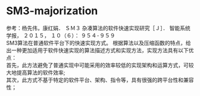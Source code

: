 # SM3-majorization    
参考：杨先伟，康红娟． ＳＭ３ 杂凑算法的软件快速实现研究［Ｊ］． 智能系统学报， ２０１５， １０（６）： ９５４⁃９５９  
SM3算法在普通软件平台下的快速实现方式。 根据算法以及压缩函数的特点，给出一种更加适用于软件快速实现的算法描述方式和实现方法，实现方法具有以下优点：     
首先，此方法避免了普通实现中可能采用的效率较低的实现架构和运算方式，可较大地提高算法的软件效率;     
其次，此方式不基于特定的软件平台、架构、指令等，具有很强的跨平台性和兼容性；      
